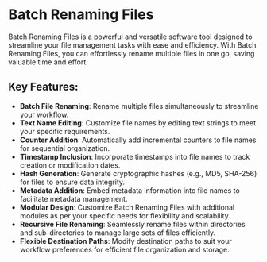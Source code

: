 # Batch Renaming Files

Batch Renaming Files is a powerful and versatile software tool designed to streamline your file management tasks with ease and efficiency. With Batch Renaming Files, you can effortlessly rename multiple files in one go, saving valuable time and effort.

## Key Features:

- **Batch File Renaming**: Rename multiple files simultaneously to streamline your workflow.
- **Text Name Editing**: Customize file names by editing text strings to meet your specific requirements.
- **Counter Addition**: Automatically add incremental counters to file names for sequential organization.
- **Timestamp Inclusion**: Incorporate timestamps into file names to track creation or modification dates.
- **Hash Generation**: Generate cryptographic hashes (e.g., MD5, SHA-256) for files to ensure data integrity.
- **Metadata Addition**: Embed metadata information into file names to facilitate metadata management.
- **Modular Design**: Customize Batch Renaming Files with additional modules as per your specific needs for flexibility and scalability.
- **Recursive File Renaming**: Seamlessly rename files within directories and sub-directories to manage large sets of files efficiently.
- **Flexible Destination Paths**: Modify destination paths to suit your workflow preferences for efficient file organization and storage.


